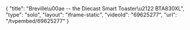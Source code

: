 {
    "title": "Breville\u00ae -- the Diecast Smart Toaster\u2122 BTA830XL",
    "type": "solo",
    "layout": "iframe-static",
    "videoId": "69625277",
    "url": "\/tvpembed\/69625277"
}